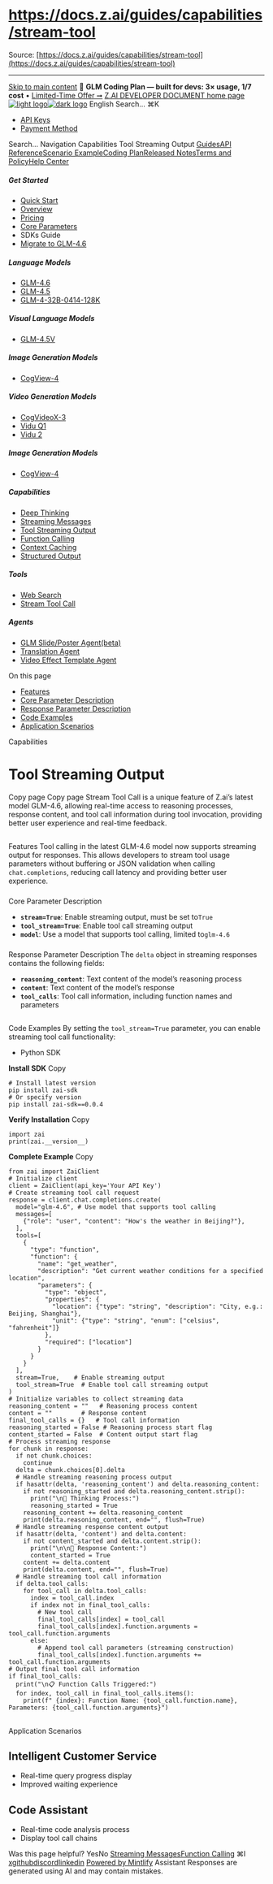 # https://docs.z.ai/guides/capabilities/stream-tool

Source: [https://docs.z.ai/guides/capabilities/stream-tool](https://docs.z.ai/guides/capabilities/stream-tool)

---

[Skip to main content](https://docs.z.ai/guides/capabilities/stream-tool#content-area)
🚀 **GLM Coding Plan — built for devs: 3× usage, 1/7 cost** • [Limited-Time Offer ➞](https://z.ai/subscribe?utm_campaign=Platform_Ops&_channel_track_key=DaprgHIc)
[Z.AI DEVELOPER DOCUMENT home page![light logo](https://mintcdn.com/zhipu-32152247/B_E8wI-eiNa1QlPV/logo/dark.svg?fit=max&auto=format&n=B_E8wI-eiNa1QlPV&q=85&s=75deefa9dea5bdbc84d4da68885c267f)![dark logo](https://mintcdn.com/zhipu-32152247/B_E8wI-eiNa1QlPV/logo/light.svg?fit=max&auto=format&n=B_E8wI-eiNa1QlPV&q=85&s=c1ecf1af358fa8eeab8c06052337f8f6)](https://z.ai/model-api)
English
Search...
⌘K
  * [API Keys](https://z.ai/manage-apikey/apikey-list)
  * [Payment Method](https://z.ai/manage-apikey/billing)


Search...
Navigation
Capabilities
Tool Streaming Output
[Guides](https://docs.z.ai/guides/overview/quick-start)[API Reference](https://docs.z.ai/api-reference/introduction)[Scenario Example](https://docs.z.ai/scenario-example/develop-tools/claude)[Coding Plan](https://docs.z.ai/devpack/overview)[Released Notes](https://docs.z.ai/release-notes/new-released)[Terms and Policy](https://docs.z.ai/legal-agreement/privacy-policy)[Help Center](https://docs.z.ai/help/faq)
##### Get Started
  * [Quick Start](https://docs.z.ai/guides/overview/quick-start)
  * [Overview](https://docs.z.ai/guides/overview/overview)
  * [Pricing](https://docs.z.ai/guides/overview/pricing)
  * [Core Parameters](https://docs.z.ai/guides/overview/concept-param)
  * SDKs Guide
  * [Migrate to GLM-4.6](https://docs.z.ai/guides/overview/migrate-to-glm-4.6)


##### Language Models
  * [GLM-4.6](https://docs.z.ai/guides/llm/glm-4.6)
  * [GLM-4.5](https://docs.z.ai/guides/llm/glm-4.5)
  * [GLM-4-32B-0414-128K](https://docs.z.ai/guides/llm/glm-4-32b-0414-128k)


##### Visual Language Models
  * [GLM-4.5V](https://docs.z.ai/guides/vlm/glm-4.5v)


##### Image Generation Models
  * [CogView-4](https://docs.z.ai/guides/image/cogview-4)


##### Video Generation Models
  * [CogVideoX-3](https://docs.z.ai/guides/video/cogvideox-3)
  * [Vidu Q1](https://docs.z.ai/guides/video/vidu-q1)
  * [Vidu 2](https://docs.z.ai/guides/video/vidu2)


##### Image Generation Models
  * [CogView-4](https://docs.z.ai/guides/image/cogview-4)


##### Capabilities
  * [Deep Thinking](https://docs.z.ai/guides/capabilities/thinking)
  * [Streaming Messages](https://docs.z.ai/guides/capabilities/streaming)
  * [Tool Streaming Output](https://docs.z.ai/guides/capabilities/stream-tool)
  * [Function Calling](https://docs.z.ai/guides/capabilities/function-calling)
  * [Context Caching](https://docs.z.ai/guides/capabilities/cache)
  * [Structured Output](https://docs.z.ai/guides/capabilities/struct-output)


##### Tools
  * [Web Search](https://docs.z.ai/guides/tools/web-search)
  * [Stream Tool Call](https://docs.z.ai/guides/tools/stream-tool)


##### Agents
  * [GLM Slide/Poster Agent(beta)](https://docs.z.ai/guides/agents/slide)
  * [Translation Agent](https://docs.z.ai/guides/agents/translation)
  * [Video Effect Template Agent](https://docs.z.ai/guides/agents/video-template)


On this page
  * [Features](https://docs.z.ai/guides/capabilities/stream-tool#features)
  * [Core Parameter Description](https://docs.z.ai/guides/capabilities/stream-tool#core-parameter-description)
  * [Response Parameter Description](https://docs.z.ai/guides/capabilities/stream-tool#response-parameter-description)
  * [Code Examples](https://docs.z.ai/guides/capabilities/stream-tool#code-examples)
  * [Application Scenarios](https://docs.z.ai/guides/capabilities/stream-tool#application-scenarios)


Capabilities
# Tool Streaming Output
Copy page
Copy page
Stream Tool Call is a unique feature of Z.ai’s latest model GLM-4.6, allowing real-time access to reasoning processes, response content, and tool call information during tool invocation, providing better user experience and real-time feedback.
## 
[​](https://docs.z.ai/guides/capabilities/stream-tool#features)
Features
Tool calling in the latest GLM-4.6 model now supports streaming output for responses. This allows developers to stream tool usage parameters without buffering or JSON validation when calling `chat.completions`, reducing call latency and providing better user experience.
### 
[​](https://docs.z.ai/guides/capabilities/stream-tool#core-parameter-description)
Core Parameter Description
  * **`stream=True`**: Enable streaming output, must be set to`True`
  * **`tool_stream=True`**: Enable tool call streaming output
  * **`model`**: Use a model that supports tool calling, limited to`glm-4.6`


### 
[​](https://docs.z.ai/guides/capabilities/stream-tool#response-parameter-description)
Response Parameter Description
The `delta` object in streaming responses contains the following fields:
  * **`reasoning_content`**: Text content of the model’s reasoning process
  * **`content`**: Text content of the model’s response
  * **`tool_calls`**: Tool call information, including function names and parameters


## 
[​](https://docs.z.ai/guides/capabilities/stream-tool#code-examples)
Code Examples
By setting the `tool_stream=True` parameter, you can enable streaming tool call functionality:
  * Python SDK


**Install SDK**
Copy
```
# Install latest version
pip install zai-sdk
# Or specify version
pip install zai-sdk==0.0.4

```

**Verify Installation**
Copy
```
import zai
print(zai.__version__)

```

**Complete Example**
Copy
```
from zai import ZaiClient
# Initialize client
client = ZaiClient(api_key='Your API Key')
# Create streaming tool call request
response = client.chat.completions.create(
  model="glm-4.6", # Use model that supports tool calling
  messages=[
    {"role": "user", "content": "How's the weather in Beijing?"},
  ],
  tools=[
    {
      "type": "function",
      "function": {
        "name": "get_weather",
        "description": "Get current weather conditions for a specified location",
        "parameters": {
          "type": "object",
          "properties": {
            "location": {"type": "string", "description": "City, e.g.: Beijing, Shanghai"},
            "unit": {"type": "string", "enum": ["celsius", "fahrenheit"]}
          },
          "required": ["location"]
        }
      }
    }
  ],
  stream=True,    # Enable streaming output
  tool_stream=True  # Enable tool call streaming output
)
# Initialize variables to collect streaming data
reasoning_content = ""   # Reasoning process content
content = ""        # Response content
final_tool_calls = {}   # Tool call information
reasoning_started = False # Reasoning process start flag
content_started = False  # Content output start flag
# Process streaming response
for chunk in response:
  if not chunk.choices:
    continue
  delta = chunk.choices[0].delta
  # Handle streaming reasoning process output
  if hasattr(delta, 'reasoning_content') and delta.reasoning_content:
    if not reasoning_started and delta.reasoning_content.strip():
      print("\n🧠 Thinking Process:")
      reasoning_started = True
    reasoning_content += delta.reasoning_content
    print(delta.reasoning_content, end="", flush=True)
  # Handle streaming response content output
  if hasattr(delta, 'content') and delta.content:
    if not content_started and delta.content.strip():
      print("\n\n💬 Response Content:")
      content_started = True
    content += delta.content
    print(delta.content, end="", flush=True)
  # Handle streaming tool call information
  if delta.tool_calls:
    for tool_call in delta.tool_calls:
      index = tool_call.index
      if index not in final_tool_calls:
        # New tool call
        final_tool_calls[index] = tool_call
        final_tool_calls[index].function.arguments = tool_call.function.arguments
      else:
        # Append tool call parameters (streaming construction)
        final_tool_calls[index].function.arguments += tool_call.function.arguments
# Output final tool call information
if final_tool_calls:
  print("\n📋 Function Calls Triggered:")
  for index, tool_call in final_tool_calls.items():
    print(f" {index}: Function Name: {tool_call.function.name}, Parameters: {tool_call.function.arguments}")

```

## 
[​](https://docs.z.ai/guides/capabilities/stream-tool#application-scenarios)
Application Scenarios
## Intelligent Customer Service
  * Real-time query progress display
  * Improved waiting experience


## Code Assistant
  * Real-time code analysis process
  * Display tool call chains


Was this page helpful?
YesNo
[Streaming Messages](https://docs.z.ai/guides/capabilities/streaming)[Function Calling](https://docs.z.ai/guides/capabilities/function-calling)
⌘I
[x](https://x.com/Zai_org)[github](https://github.com/zai-org)[discord](https://discord.gg/QR7SARHRxK)[linkedin](https://www.linkedin.com/company/zdotai/)
[Powered by Mintlify](https://mintlify.com?utm_campaign=poweredBy&utm_medium=referral&utm_source=zhipu-32152247)
Assistant
Responses are generated using AI and may contain mistakes.

